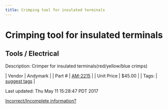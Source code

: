 ```yaml
---
title: Crimping tool for insulated terminals
---
```


# Crimping tool for insulated terminals
## Tools / Electrical
Description: 	Crimper for insulated terminals(red/yellow/blue crimps) 

| Vendor | Andymark | 
| Part # | [AM-2215](http://www.andymark.com/product-p/am-2215.htm) | 
| Unit Price | $45.00 | 
| Tags: | [suggest tags](https://docs.google.com/forms/d/e/1FAIpQLSeWyY8v3RgOty-MyWmh9U0iivNYN_molChYyS-0U-o-kOAv_g/viewform) | 

Last updated: Thu May 11 15:28:47 PDT 2017

 [Incorrect/Incomplete information?](https://docs.google.com/forms/d/e/1FAIpQLSeWyY8v3RgOty-MyWmh9U0iivNYN_molChYyS-0U-o-kOAv_g/viewform)